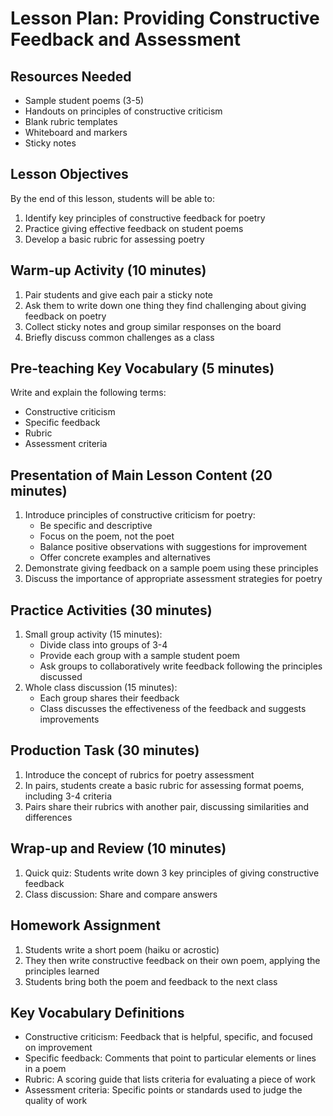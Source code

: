 # Lesson Plan: Providing Constructive Feedback and Assessment

## Resources Needed
- Sample student poems (3-5)
- Handouts on principles of constructive criticism
- Blank rubric templates
- Whiteboard and markers
- Sticky notes

## Lesson Objectives
By the end of this lesson, students will be able to:
1. Identify key principles of constructive feedback for poetry
2. Practice giving effective feedback on student poems
3. Develop a basic rubric for assessing poetry

## Warm-up Activity (10 minutes)
1. Pair students and give each pair a sticky note
2. Ask them to write down one thing they find challenging about giving feedback on poetry
3. Collect sticky notes and group similar responses on the board
4. Briefly discuss common challenges as a class

## Pre-teaching Key Vocabulary (5 minutes)
Write and explain the following terms:
- Constructive criticism
- Specific feedback
- Rubric
- Assessment criteria

## Presentation of Main Lesson Content (20 minutes)
1. Introduce principles of constructive criticism for poetry:
   - Be specific and descriptive
   - Focus on the poem, not the poet
   - Balance positive observations with suggestions for improvement
   - Offer concrete examples and alternatives
2. Demonstrate giving feedback on a sample poem using these principles
3. Discuss the importance of appropriate assessment strategies for poetry

## Practice Activities (30 minutes)
1. Small group activity (15 minutes):
   - Divide class into groups of 3-4
   - Provide each group with a sample student poem
   - Ask groups to collaboratively write feedback following the principles discussed
2. Whole class discussion (15 minutes):
   - Each group shares their feedback
   - Class discusses the effectiveness of the feedback and suggests improvements

## Production Task (30 minutes)
1. Introduce the concept of rubrics for poetry assessment
2. In pairs, students create a basic rubric for assessing format poems, including 3-4 criteria
3. Pairs share their rubrics with another pair, discussing similarities and differences

## Wrap-up and Review (10 minutes)
1. Quick quiz: Students write down 3 key principles of giving constructive feedback
2. Class discussion: Share and compare answers

## Homework Assignment
1. Students write a short poem (haiku or acrostic)
2. They then write constructive feedback on their own poem, applying the principles learned
3. Students bring both the poem and feedback to the next class

## Key Vocabulary Definitions
- Constructive criticism: Feedback that is helpful, specific, and focused on improvement
- Specific feedback: Comments that point to particular elements or lines in a poem
- Rubric: A scoring guide that lists criteria for evaluating a piece of work
- Assessment criteria: Specific points or standards used to judge the quality of work